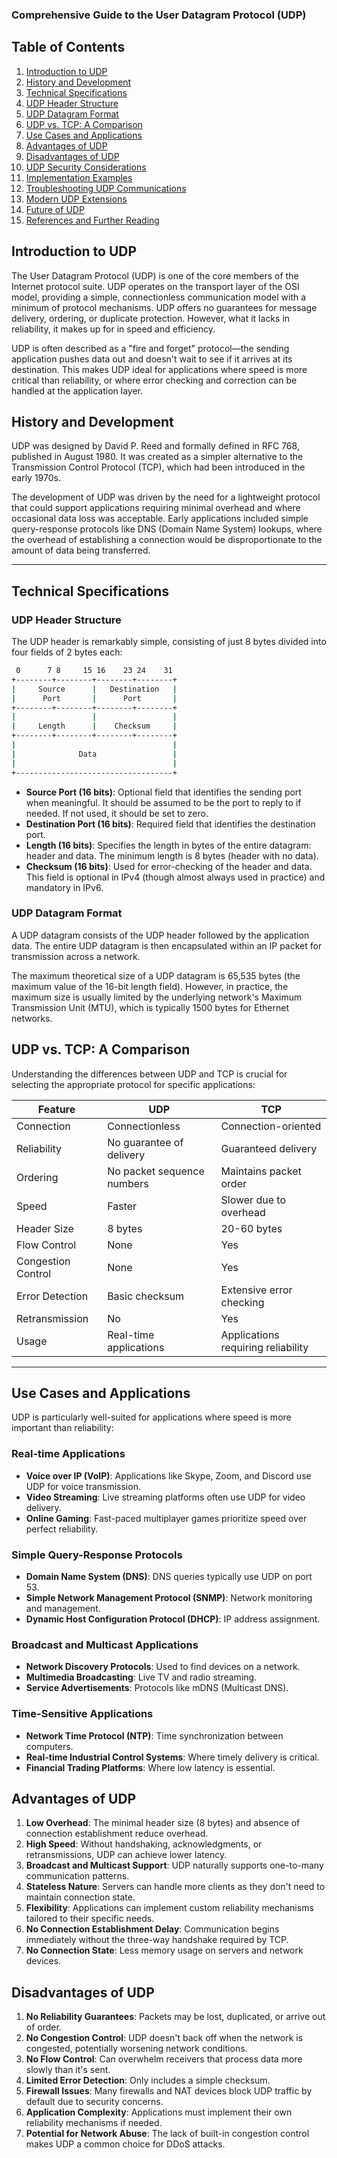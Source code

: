 ### Comprehensive Guide to the User Datagram Protocol (UDP)

## Table of Contents

1. [Introduction to UDP](#introduction-to-udp)
2. [History and Development](#history-and-development)
3. [Technical Specifications](#technical-specifications)
1. [UDP Header Structure](#udp-header-structure)
2. [UDP Datagram Format](#udp-datagram-format)
4. [UDP vs. TCP: A Comparison](#udp-vs-tcp-a-comparison)
5. [Use Cases and Applications](#use-cases-and-applications)
6. [Advantages of UDP](#advantages-of-udp)
7. [Disadvantages of UDP](#disadvantages-of-udp)
8. [UDP Security Considerations](#udp-security-considerations)
9. [Implementation Examples](#implementation-examples)
10. [Troubleshooting UDP Communications](#troubleshooting-udp-communications)
11. [Modern UDP Extensions](#modern-udp-extensions)
12. [Future of UDP](#future-of-udp)
13. [References and Further Reading](#references-and-further-reading)


## Introduction to UDP

The User Datagram Protocol (UDP) is one of the core members of the Internet protocol suite. UDP operates on the transport layer of the OSI model, providing a simple, connectionless communication model with a minimum of protocol mechanisms. UDP offers no guarantees for message delivery, ordering, or duplicate protection. However, what it lacks in reliability, it makes up for in speed and efficiency.

UDP is often described as a "fire and forget" protocol—the sending application pushes data out and doesn't wait to see if it arrives at its destination. This makes UDP ideal for applications where speed is more critical than reliability, or where error checking and correction can be handled at the application layer.

## History and Development

UDP was designed by David P. Reed and formally defined in RFC 768, published in August 1980. It was created as a simpler alternative to the Transmission Control Protocol (TCP), which had been introduced in the early 1970s.

The development of UDP was driven by the need for a lightweight protocol that could support applications requiring minimal overhead and where occasional data loss was acceptable. Early applications included simple query-response protocols like DNS (Domain Name System) lookups, where the overhead of establishing a connection would be disproportionate to the amount of data being transferred.

---

## Technical Specifications

### UDP Header Structure

The UDP header is remarkably simple, consisting of just 8 bytes divided into four fields of 2 bytes each:

```bash
 0      7 8     15 16    23 24    31
+--------+--------+--------+--------+
|     Source      |   Destination   |
|      Port       |      Port       |
+--------+--------+--------+--------+
|                 |                 |
|     Length      |    Checksum     |
+--------+--------+--------+--------+
|                                   |
|              Data                 |
|                                   |
+-----------------------------------+
```

- **Source Port (16 bits)**: Optional field that identifies the sending port when meaningful. It should be assumed to be the port to reply to if needed. If not used, it should be set to zero.
- **Destination Port (16 bits)**: Required field that identifies the destination port.
- **Length (16 bits)**: Specifies the length in bytes of the entire datagram: header and data. The minimum length is 8 bytes (header with no data).
- **Checksum (16 bits)**: Used for error-checking of the header and data. This field is optional in IPv4 (though almost always used in practice) and mandatory in IPv6.


### UDP Datagram Format

A UDP datagram consists of the UDP header followed by the application data. The entire UDP datagram is then encapsulated within an IP packet for transmission across a network.

The maximum theoretical size of a UDP datagram is 65,535 bytes (the maximum value of the 16-bit length field). However, in practice, the maximum size is usually limited by the underlying network's Maximum Transmission Unit (MTU), which is typically 1500 bytes for Ethernet networks.

## UDP vs. TCP: A Comparison

Understanding the differences between UDP and TCP is crucial for selecting the appropriate protocol for specific applications:

| Feature | UDP | TCP
|-----|-----|-----
| Connection | Connectionless | Connection-oriented
| Reliability | No guarantee of delivery | Guaranteed delivery
| Ordering | No packet sequence numbers | Maintains packet order
| Speed | Faster | Slower due to overhead
| Header Size | 8 bytes | 20-60 bytes
| Flow Control | None | Yes
| Congestion Control | None | Yes
| Error Detection | Basic checksum | Extensive error checking
| Retransmission | No | Yes
| Usage | Real-time applications | Applications requiring reliability

---

## Use Cases and Applications

UDP is particularly well-suited for applications where speed is more important than reliability:

### Real-time Applications

- **Voice over IP (VoIP)**: Applications like Skype, Zoom, and Discord use UDP for voice transmission.
- **Video Streaming**: Live streaming platforms often use UDP for video delivery.
- **Online Gaming**: Fast-paced multiplayer games prioritize speed over perfect reliability.


### Simple Query-Response Protocols

- **Domain Name System (DNS)**: DNS queries typically use UDP on port 53.
- **Simple Network Management Protocol (SNMP)**: Network monitoring and management.
- **Dynamic Host Configuration Protocol (DHCP)**: IP address assignment.


### Broadcast and Multicast Applications

- **Network Discovery Protocols**: Used to find devices on a network.
- **Multimedia Broadcasting**: Live TV and radio streaming.
- **Service Advertisements**: Protocols like mDNS (Multicast DNS).


### Time-Sensitive Applications

- **Network Time Protocol (NTP)**: Time synchronization between computers.
- **Real-time Industrial Control Systems**: Where timely delivery is critical.
- **Financial Trading Platforms**: Where low latency is essential.


## Advantages of UDP

1. **Low Overhead**: The minimal header size (8 bytes) and absence of connection establishment reduce overhead.
2. **High Speed**: Without handshaking, acknowledgments, or retransmissions, UDP can achieve lower latency.
3. **Broadcast and Multicast Support**: UDP naturally supports one-to-many communication patterns.
4. **Stateless Nature**: Servers can handle more clients as they don't need to maintain connection state.
5. **Flexibility**: Applications can implement custom reliability mechanisms tailored to their specific needs.
6. **No Connection Establishment Delay**: Communication begins immediately without the three-way handshake required by TCP.
7. **No Connection State**: Less memory usage on servers and network devices.


## Disadvantages of UDP

1. **No Reliability Guarantees**: Packets may be lost, duplicated, or arrive out of order.
2. **No Congestion Control**: UDP doesn't back off when the network is congested, potentially worsening network conditions.
3. **No Flow Control**: Can overwhelm receivers that process data more slowly than it's sent.
4. **Limited Error Detection**: Only includes a simple checksum.
5. **Firewall Issues**: Many firewalls and NAT devices block UDP traffic by default due to security concerns.
6. **Application Complexity**: Applications must implement their own reliability mechanisms if needed.
7. **Potential for Network Abuse**: The lack of built-in congestion control makes UDP a common choice for DDoS attacks.